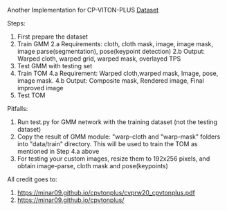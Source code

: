 Another Implementation for CP-VITON-PLUS
[Dataset](https://1drv.ms/u/s!Ai8t8GAHdzVUiQRFmTPrtrAy0ZP5?e=rS1aK8) 

Steps:
1. First prepare the dataset
2. Train GMM 
 2.a Requirements: cloth, cloth mask, image, image mask, image parse(segmentation), pose(keypoint detection)
 2.b Output: Warped cloth, warped grid, warped mask, overlayed TPS
3. Test GMM with testing set
4. Train TOM 
 4.a Requirement: Warped cloth,warped mask, Image, pose, image mask.
 4.b Output: Composite mask, Rendered image, Final improved image
5. Test TOM

Pitfalls:
1. Run test.py for GMM network with the training dataset (not the testing dataset)
2. Copy the result of GMM module: "warp-cloth and "warp-mask" folders into "data/train" directory. This will be used to train the TOM as mentioned in Step 4.a above
3. For testing your custom images, resize them to 192x256 pixels, and obtain image-parse, cloth mask and pose(keypoints)

All credit goes to:
1. https://minar09.github.io/cpvtonplus/cvprw20_cpvtonplus.pdf
2. https://minar09.github.io/cpvtonplus/
